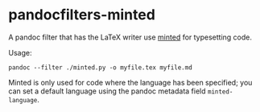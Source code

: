 # pandocfilters-minted

A pandoc filter that has the LaTeX writer use [minted][] for typesetting code.

[minted]: https://github.com/gpoore/minted

Usage:

    pandoc --filter ./minted.py -o myfile.tex myfile.md

Minted is only used for code where the language has been specified; you can
set a default language using the pandoc metadata field `minted-language`.

